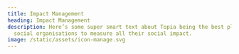 ```yaml
---
title: Impact Management
heading: Impact Management
description: Here’s some super smart text about Topia being the best place for
  social organisations to measure all their social impact.
image: /static/assets/icon-manage.svg
---
```

